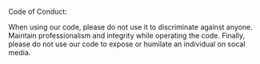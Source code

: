 Code of Conduct:

When using our code, please do not use it to discriminate against anyone. Maintain professionalism and integrity while operating the code. Finally, please do not use our code to expose or humilate an individual on socal media. 